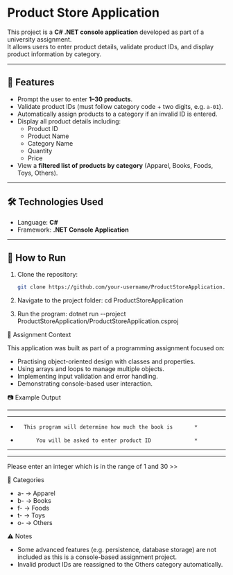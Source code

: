 # Product Store Application

This project is a **C# .NET console application** developed as part of a university assignment.  
It allows users to enter product details, validate product IDs, and display product information by category.

---

## 📌 Features
- Prompt the user to enter **1–30 products**.
- Validate product IDs (must follow category code + two digits, e.g. `a-01`).
- Automatically assign products to a category if an invalid ID is entered.
- Display all product details including:
  - Product ID  
  - Product Name  
  - Category Name  
  - Quantity  
  - Price  
- View a **filtered list of products by category** (Apparel, Books, Foods, Toys, Others).

---

## 🛠️ Technologies Used
- Language: **C#**
- Framework: **.NET Console Application**

---

## 🚀 How to Run
1. Clone the repository:
   ```bash
   git clone https://github.com/your-username/ProductStoreApplication.git

2. Navigate to the project folder:
   cd ProductStoreApplication

3. Run the program:
   dotnet run --project ProductStoreApplication/ProductStoreApplication.csproj


🌱 Assignment Context

This application was built as part of a programming assignment focused on:
- Practising object-oriented design with classes and properties.
- Using arrays and loops to manage multiple objects.
- Implementing input validation and error handling.
- Demonstrating console-based user interaction.


📷 Example Output
****************************************************************
****************************************************************
*       This program will determine how much the book is       *
*           You will be asked to enter product ID              *
****************************************************************
****************************************************************

Please enter an integer which is in the range of 1 and 30 >>

📖 Categories
- a- → Apparel
- b- → Books
- f- → Foods
- t- → Toys
- o- → Others

⚠️ Notes
- Some advanced features (e.g. persistence, database storage) are not included as this is a console-based assignment project.
- Invalid product IDs are reassigned to the Others category automatically.
